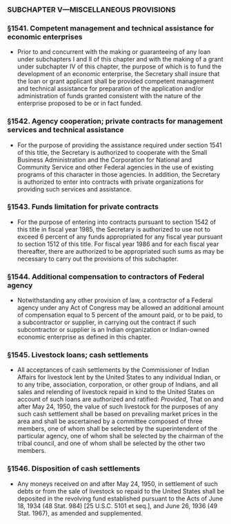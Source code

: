 ### SUBCHAPTER V—MISCELLANEOUS PROVISIONS

### §1541. Competent management and technical assistance for economic enterprises
* Prior to and concurrent with the making or guaranteeing of any loan under subchapters I and II of this chapter and with the making of a grant under subchapter IV of this chapter, the purpose of which is to fund the development of an economic enterprise, the Secretary shall insure that the loan or grant applicant shall be provided competent management and technical assistance for preparation of the application and/or administration of funds granted consistent with the nature of the enterprise proposed to be or in fact funded.

### §1542. Agency cooperation; private contracts for management services and technical assistance
* For the purpose of providing the assistance required under section 1541 of this title, the Secretary is authorized to cooperate with the Small Business Administration and the Corporation for National and Community Service and other Federal agencies in the use of existing programs of this character in those agencies. In addition, the Secretary is authorized to enter into contracts with private organizations for providing such services and assistance.

### §1543. Funds limitation for private contracts
* For the purpose of entering into contracts pursuant to section 1542 of this title in fiscal year 1985, the Secretary is authorized to use not to exceed 6 percent of any funds appropriated for any fiscal year pursuant to section 1512 of this title. For fiscal year 1986 and for each fiscal year thereafter, there are authorized to be appropriated such sums as may be necessary to carry out the provisions of this subchapter.

### §1544. Additional compensation to contractors of Federal agency
* Notwithstanding any other provision of law, a contractor of a Federal agency under any Act of Congress may be allowed an additional amount of compensation equal to 5 percent of the amount paid, or to be paid, to a subcontractor or supplier, in carrying out the contract if such subcontractor or supplier is an Indian organization or Indian-owned economic enterprise as defined in this chapter.

### §1545. Livestock loans; cash settlements
* All acceptances of cash settlements by the Commissioner of Indian Affairs for livestock lent by the United States to any individual Indian, or to any tribe, association, corporation, or other group of Indians, and all sales and relending of livestock repaid in kind to the United States on account of such loans are authorized and ratified: _Provided_, That on and after May 24, 1950, the value of such livestock for the purposes of any such cash settlement shall be based on prevailing market prices in the area and shall be ascertained by a committee composed of three members, one of whom shall be selected by the superintendent of the particular agency, one of whom shall be selected by the chairman of the tribal council, and one of whom shall be selected by the other two members.

### §1546. Disposition of cash settlements
* Any moneys received on and after May 24, 1950, in settlement of such debts or from the sale of livestock so repaid to the United States shall be deposited in the revolving fund established pursuant to the Acts of June 18, 1934 (48 Stat. 984) [25 U.S.C. 5101 et seq.], and June 26, 1936 (49 Stat. 1967), as amended and supplemented.